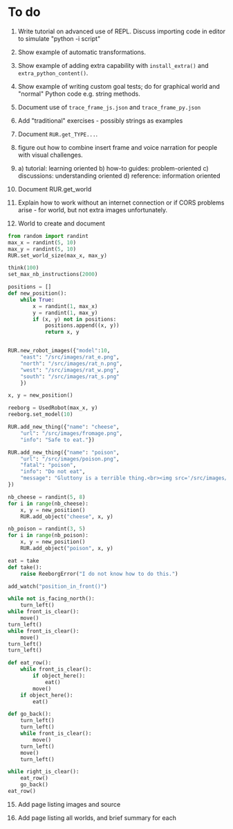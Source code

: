 # To do

1. Write tutorial on advanced use of REPL. Discuss importing code
   in editor to simulate "python -i script"

2. Show example of automatic transformations.

3. Show example of adding extra capability with `install_extra()` and `extra_python_content()`.

4. Show example of writing custom goal tests; do for graphical world and
   "normal" Python code e.g. string methods.

5. Document use of `trace_frame_js.json` and `trace_frame_py.json`

6. Add "traditional" exercises - possibly strings as examples

7. Document `RUR.get_TYPE...`.

9. figure out how to combine insert frame and voice narration for people
   with visual challenges.

10. a) tutorial: learning oriented
    b) how-to guides: problem-oriented
    c) discussions: understanding oriented
    d) reference: information oriented

11. Document RUR.get_world

12. Explain how to work without an internet connection or if CORS problems
    arise - for world, but not extra images unfortunately.

14. World to create and document
```python
from random import randint
max_x = randint(5, 10)
max_y = randint(5, 10)
RUR.set_world_size(max_x, max_y)

think(100)
set_max_nb_instructions(2000)

positions = []
def new_position():
    while True:
        x = randint(1, max_x)
        y = randint(1, max_y)
        if (x, y) not in positions:
            positions.append((x, y))
            return x, y


RUR.new_robot_images({"model":10,
    "east": "/src/images/rat_e.png",
    "north": "/src/images/rat_n.png",
    "west": "/src/images/rat_w.png",
    "south": "/src/images/rat_s.png"
    })

x, y = new_position()

reeborg = UsedRobot(max_x, y)
reeborg.set_model(10)

RUR.add_new_thing({"name": "cheese",
    "url": "/src/images/fromage.png",
    "info": "Safe to eat."})

RUR.add_new_thing({"name": "poison",
    "url": "/src/images/poison.png",
    "fatal": "poison",
    "info": "Do not eat",
    "message": "Gluttony is a terrible thing.<br><img src='/src/images/mort.png'>"
})

nb_cheese = randint(5, 8)
for i in range(nb_cheese):
    x, y = new_position()
    RUR.add_object("cheese", x, y)

nb_poison = randint(3, 5)
for i in range(nb_poison):
    x, y = new_position()
    RUR.add_object("poison", x, y)

eat = take
def take():
    raise ReeborgError("I do not know how to do this.")

add_watch("position_in_front()")

while not is_facing_north():
    turn_left()
while front_is_clear():
    move()
turn_left()
while front_is_clear():
    move()
turn_left()
turn_left()

def eat_row():
    while front_is_clear():
        if object_here():
            eat()
        move()
    if object_here():
        eat()

def go_back():
    turn_left()
    turn_left()
    while front_is_clear():
        move()
    turn_left()
    move()
    turn_left()

while right_is_clear():
    eat_row()
    go_back()
eat_row()
```

15. Add page listing images and source

16. Add page listing all worlds, and brief summary for each